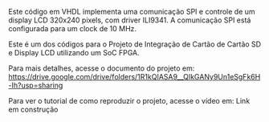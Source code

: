 Este código em VHDL implementa uma comunicação SPI e controle de um display LCD 320x240 pixels, com driver ILI9341. A comunicação SPI está configurada para um clock de 10 MHz.

Este é um dos códigos para o Projeto de Integração de Cartão de Cartão SD e Display LCD utilizando um SoC FPGA. 

Para mais detalhes, acesse o documento do projeto em: https://drive.google.com/drive/folders/1R1kQIASA9__QIkGANy9Un1eSgFk6H-Ih?usp=sharing

Para ver o tutorial de como reproduzir o projeto, acesse o vídeo em: Link em construção
